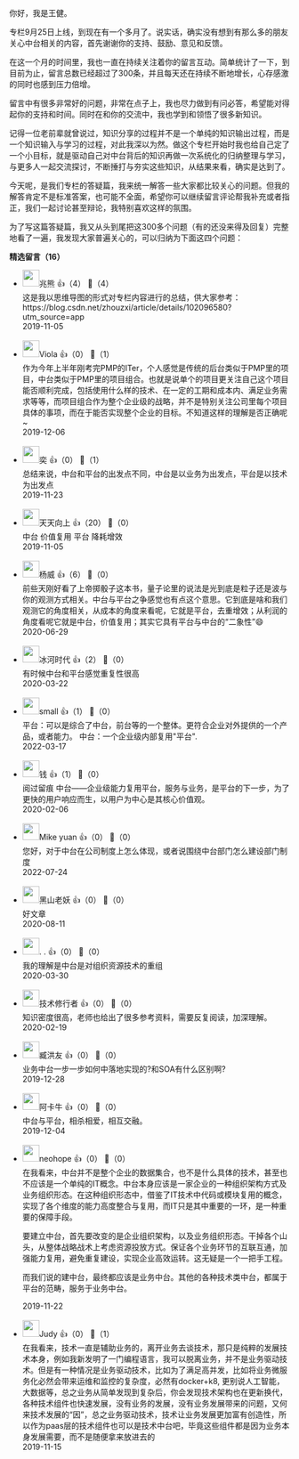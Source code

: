 你好，我是王健。

专栏9月25日上线，到现在有一个多月了。说实话，确实没有想到有那么多的朋友关心中台相关的内容，首先谢谢你的支持、鼓励、意见和反馈。

在这一个月的时间里，我也一直在持续关注着你的留言互动。简单统计了一下，到目前为止，留言总数已经超过了300条，并且每天还在持续不断地增长，心存感激的同时也感到压力倍增。

留言中有很多非常好的问题，非常在点子上，我也尽力做到有问必答，希望能对得起你的支持和时间。同时在和你的交流中，我也学到和领悟了很多新知识。

记得一位老前辈就曾说过，知识分享的过程并不是一个单纯的知识输出过程，而是一个知识输入与学习的过程，对此我深以为然。做这个专栏开始时我也给自己定了一个小目标，就是驱动自己对中台背后的知识再做一次系统化的归纳整理与学习，与更多人一起交流探讨，不断捶打与夯实这些知识，从结果来看，确实是达到了。

今天呢，是我们专栏的答疑篇，我来统一解答一些大家都比较关心的问题。但我的解答肯定不是标准答案，也可能不全面，希望你可以继续留言评论帮我补充或者指正，我们一起讨论甚至辩论，我特别喜欢这样的氛围。

为了写这篇答疑篇，我又从头到尾把这300多个问题（有的还没来得及回复）完整地看了一遍，我发现大家普遍关心的，可以归纳为下面这四个问题：
<div><strong>精选留言（16）</strong></div><ul>
<li><img src="https://static001.geekbang.org/account/avatar/00/0f/fd/e3/f40eaddd.jpg" width="30px"><span>兆熊</span> 👍（4） 💬（4）<div>这是我以思维导图的形式对专栏内容进行的总结，供大家参考：https:&#47;&#47;blog.csdn.net&#47;zhouzxi&#47;article&#47;details&#47;102096580?utm_source=app</div>2019-11-05</li><br/><li><img src="" width="30px"><span>Viola</span> 👍（0） 💬（1）<div>作为今年上半年刚考完PMP的ITer，个人感觉是传统的后台类似于PMP里的项目，中台类似于PMP里的项目组合。也就是说单个的项目更关注自己这个项目能否顺利完成，包括使用什么样的技术、在一定的工期和成本内、满足业务需求等等，而项目组合作为整个企业级的战略，并不是特别关注公司里每个项目具体的事项，而在于能否实现整个企业的目标。不知道这样的理解是否正确呢~</div>2019-12-06</li><br/><li><img src="https://static001.geekbang.org/account/avatar/00/0f/57/4f/6fb51ff1.jpg" width="30px"><span>奕</span> 👍（0） 💬（1）<div>总结来说，中台和平台的出发点不同，中台是以业务为出发点，平台是以技术为出发点</div>2019-11-23</li><br/><li><img src="https://static001.geekbang.org/account/avatar/00/0f/bb/c9/37924ad4.jpg" width="30px"><span>天天向上</span> 👍（20） 💬（0）<div>中台 价值复用
平台 降耗增效</div>2019-11-05</li><br/><li><img src="https://static001.geekbang.org/account/avatar/00/1d/e2/07/96b4ca61.jpg" width="30px"><span>杨威</span> 👍（6） 💬（0）<div>前些天刚好看了上帝掷骰子这本书，量子论里的说法是光到底是粒子还是波与你的观测方式相关。中台与平台之争感觉也有点这个意思。它到底是啥和我们观测它的角度相关，从成本的角度来看呢，它就是平台，去重增效；从利润的角度看呢它就是中台，价值复用；其实它具有平台与中台的“二象性”😄</div>2020-06-29</li><br/><li><img src="https://static001.geekbang.org/account/avatar/00/10/c3/08/28c327d0.jpg" width="30px"><span>冰河时代</span> 👍（2） 💬（0）<div>有时候中台和平台感觉重复性很高</div>2020-03-22</li><br/><li><img src="https://static001.geekbang.org/account/avatar/00/19/be/fc/3f919f6d.jpg" width="30px"><span>small</span> 👍（1） 💬（0）<div>平台：可以是综合了中台，前台等的一个整体。更符合企业对外提供的一个产品，或者能力。
中台：一个企业级内部复用&quot;平台&quot;.</div>2022-03-17</li><br/><li><img src="https://static001.geekbang.org/account/avatar/00/0f/67/f4/9a1feb59.jpg" width="30px"><span>钱</span> 👍（1） 💬（0）<div>阅过留痕
中台——企业级能力复用平台，服务与业务，是平台的下一步，为了更快的用户响应而生，以用户为中心是其核心价值观。</div>2020-02-06</li><br/><li><img src="https://static001.geekbang.org/account/avatar/00/19/a7/10/d3505281.jpg" width="30px"><span>Mike yuan</span> 👍（0） 💬（0）<div>您好，对于中台在公司制度上怎么体现，或者说围绕中台部门怎么建设部门制度</div>2022-07-24</li><br/><li><img src="https://static001.geekbang.org/account/avatar/00/11/07/36/d677e741.jpg" width="30px"><span>黑山老妖</span> 👍（0） 💬（0）<div>好文章
</div>2020-08-11</li><br/><li><img src="https://static001.geekbang.org/account/avatar/00/1c/32/e2/e1644cc3.jpg" width="30px"><span>.   .</span> 👍（0） 💬（0）<div>我的理解是中台是对组织资源技术的重组</div>2020-03-30</li><br/><li><img src="https://static001.geekbang.org/account/avatar/00/0f/75/9b/611e74ab.jpg" width="30px"><span>技术修行者</span> 👍（0） 💬（0）<div>知识密度很高，老师也给出了很多参考资料，需要反复阅读，加深理解。</div>2020-02-19</li><br/><li><img src="https://static001.geekbang.org/account/avatar/00/12/46/4d/3baeb97a.jpg" width="30px"><span>臧洪友</span> 👍（0） 💬（0）<div>业务中台一步一步如何中落地实现的?和SOA有什么区别啊?</div>2019-12-28</li><br/><li><img src="https://static001.geekbang.org/account/avatar/00/0f/99/27/47aa9dea.jpg" width="30px"><span>阿卡牛</span> 👍（0） 💬（0）<div>中台与平台，相杀相爱，相互交融。</div>2019-12-04</li><br/><li><img src="https://static001.geekbang.org/account/avatar/00/0f/ec/13/49e98289.jpg" width="30px"><span>neohope</span> 👍（0） 💬（0）<div>在我看来，中台并不是整个企业的数据集合，也不是什么具体的技术，甚至也不应该是一个单纯的IT概念。中台本身应该是一家企业的一种组织架构方式及业务组织形态。在这种组织形态中，借鉴了IT技术中代码或模块复用的概念，实现了各个维度的能力高度整合与复用，而IT只是其中重要的一环，是一种重要的保障手段。

要建立中台，首先要改变的是企业组织架构，以及业务组织形态。干掉各个山头，从整体战略战术上考虑资源投放方式。保证各个业务环节的互联互通，加强能力复用，避免重复建设，实现企业高效运转。这无疑是一个一把手工程。

而我们说的建中台，最终都应该是业务中台。其他的各种技术类中台，都属于平台的范畴，服务于业务中台。</div>2019-11-22</li><br/><li><img src="https://wx.qlogo.cn/mmopen/vi_32/icV5dx2hqJOgE22p1nJia4aiavicm9IPIyP6rphGzg7Bib2gGwgNhhH6QLdQUSlA6JWawHH8zxRfWvbEyEsc50vP0zg/132" width="30px"><span>Judy</span> 👍（0） 💬（1）<div>在我看来，技术一直是辅助业务的，离开业务去谈技术，那只是纯粹的发展技术本身，例如我新发明了一门编程语言，我可以脱离业务，并不是业务驱动技术。但是有一种情况是业务驱动技术，比如为了满足高并发，比如将业务微服务化必然会带来运维和监控的复杂度，必然有docker+k8, 更别说人工智能，大数据等，总之业务从简单发现到复杂后，你会发现技术架构也在更新换代，各种技术组件也快速发展，没有业务的发展，没有业务发展带来的问题，又何来技术发展的“因”，总之业务驱动技术，技术让业务发展更加富有创造性，所以作为paas层的技术组件也可以是技术中台吧，毕竟这些组件都是因为业务本身发展需要，而不是随便拿来放进去的</div>2019-11-15</li><br/>
</ul>